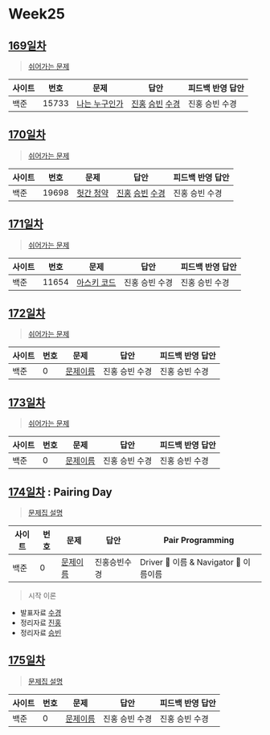 # Week25

## [169일차](Day169)

> [쉬어가는 문제](https://www.acmicpc.net/group/workbook/view/9797/34271)

| 사이트 | 번호 | 문제                 | 답안                | 피드백 반영 답안    |
| ------ | ---- | -------------------- | ------------------- | ------------------- |
| 백준   | 15733    | [나는 누구인가](https://www.acmicpc.net/problem/15733) | [진홍](Day169/bj15733_kjh.java) [승빈](Day169/bj15733_wsb.java) [수경](Day169/bj15733_hsk.js) | 진홍 승빈 수경 |

## [170일차](Day170)

> [쉬어가는 문제](https://www.acmicpc.net/group/workbook/view/9797/34294)

| 사이트 | 번호 | 문제                 | 답안                | 피드백 반영 답안    |
| ------ | ---- | -------------------- | ------------------- | ------------------- |
| 백준   | 19698 | [헛간 청약](https://www.acmicpc.net/problem/19698) | [진홍](Day170/bj19698_kjh.java) [승빈](Day170/bj19698_wsb.java) [수경](Day170/bj19698_hsk.js) | 진홍 승빈 수경 |

## [171일차](Day171)

> [쉬어가는 문제](https://www.acmicpc.net/group/workbook/view/9797/34304)

| 사이트 | 번호 | 문제                 | 답안                | 피드백 반영 답안    |
| ------ | ---- | -------------------- | ------------------- | ------------------- |
| 백준   | 11654 | [아스키 코드](https://www.acmicpc.net/problem/11654) | 진홍 승빈 수경 | 진홍 승빈 수경 |

## [172일차](Day172)

> [쉬어가는 문제](문제집링크)

| 사이트 | 번호 | 문제                 | 답안                | 피드백 반영 답안    |
| ------ | ---- | -------------------- | ------------------- | ------------------- |
| 백준   | 0    | [문제이름](문제링크) | 진홍 승빈 수경 | 진홍 승빈 수경 |

## [173일차](Day173)

> [쉬어가는 문제](문제집링크)

| 사이트 | 번호 | 문제                 | 답안                | 피드백 반영 답안    |
| ------ | ---- | -------------------- | ------------------- | ------------------- |
| 백준   | 0    | [문제이름](문제링크) | 진홍 승빈 수경 | 진홍 승빈 수경 |

## [174일차](Day174) : Pairing Day

> [문제집 설명](문제집링크)

| 사이트 | 번호 | 문제                 | 답안                | Pair Programming    |
| ------ | ---- | -------------------- | ------------------- | ------------------- |
| 백준   | 0    | [문제이름](문제링크) | 진홍승빈수경 | Driver 🚗 이름 & Navigator 🧭 이름이름 |

> 시작 이론
* 발표자료 [수경](reference/이름.pdf)
* 정리자료 [진홍](reference/이름.pdf)
* 정리자료 [승빈](reference/이름.pdf)

## [175일차](Day175)

> [문제집 설명](문제집링크)

| 사이트 | 번호 | 문제                 | 답안                | 피드백 반영 답안    |
| ------ | ---- | -------------------- | ------------------- | ------------------- |
| 백준   | 0    | [문제이름](문제링크) | 진홍 승빈 수경 | 진홍 승빈 수경 |
